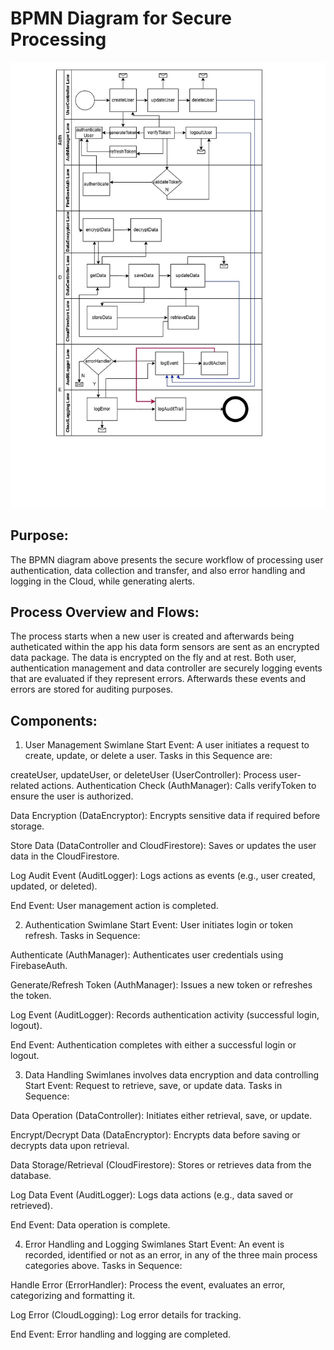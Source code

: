 # **BPMN Diagram for Secure Processing**

![BPMN Secure Process](/images/BPMN-swimlane-iulian.jpg)

## Purpose:

The BPMN diagram above presents the secure workflow of processing user authentication, data collection and transfer, and also error handling and logging in the Cloud, while generating alerts.

## Process Overview and Flows:
The process starts when a new user is created and afterwards being autheticated within the app his data form sensors are sent as an encrypted data package. The data is encrypted on the fly and at rest. Both user, authentication management and data controller are securely logging events that are evaluated if they represent errors. Afterwards these events and errors are stored for auditing purposes.

## Components:

1. User Management Swimlane 
Start Event: A user initiates a request to create, update, or delete a user.
Tasks in this Sequence are:

createUser, updateUser, or deleteUser (UserController): Process user-related actions.
Authentication Check (AuthManager): Calls verifyToken to ensure the user is authorized.

Data Encryption (DataEncryptor): Encrypts sensitive data if required before storage.

Store Data (DataController and CloudFirestore): Saves or updates the user data in the CloudFirestore.

Log Audit Event (AuditLogger): Logs actions as events (e.g., user created, updated, or deleted).

End Event: User management action is completed.


2. Authentication Swimlane
Start Event: User initiates login or token refresh.
Tasks in Sequence:

Authenticate (AuthManager): Authenticates user credentials using FirebaseAuth.

Generate/Refresh Token (AuthManager): Issues a new token or refreshes the token.

Log Event (AuditLogger): Records authentication activity (successful login, logout).

End Event: Authentication completes with either a successful login or logout.


3. Data Handling Swimlanes involves data encryption and data controlling
Start Event: Request to retrieve, save, or update data.
Tasks in Sequence:

Data Operation (DataController): Initiates either retrieval, save, or update.

Encrypt/Decrypt Data (DataEncryptor): Encrypts data before saving or decrypts data upon retrieval.

Data Storage/Retrieval (CloudFirestore): Stores or retrieves data from the database.

Log Data Event (AuditLogger): Logs data actions (e.g., data saved or retrieved).

End Event: Data operation is complete.


4. Error Handling and Logging Swimlanes
Start Event: An event is recorded, identified or not as an error, in any of the three main process categories above.
Tasks in Sequence:

Handle Error (ErrorHandler): Process the event, evaluates an error, categorizing and formatting it.

Log Error (CloudLogging): Log error details for tracking.

End Event: Error handling and logging are completed.
